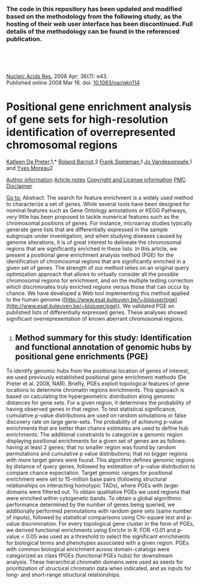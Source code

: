 ### The code in this repository has been updated and modified based on the methodology from the following study, as the hosting of their web user interface has been discontinued. Full details of the methodology can be found in the referenced publication.


<br>
<br>
<br>

[Nucleic Acids Res.](https://www.ncbi.nlm.nih.gov/pmc/articles/PMC2367735/#) 2008 Apr; 36(7): e43.  
Published online 2008 Mar 16\. doi: [10.1093/nar/gkn114](https://doi.org/10.1093%2Fnar%2Fgkn114)

# Positional gene enrichment analysis of gene sets for high-resolution identification of overrepresented chromosomal regions

[Katleen De Preter](https://pubmed.ncbi.nlm.nih.gov/?term=De%20Preter%20K%5BAuthor%5D),1,\* [Roland Barriot](https://pubmed.ncbi.nlm.nih.gov/?term=Barriot%20R%5BAuthor%5D),2 [Frank Speleman](https://pubmed.ncbi.nlm.nih.gov/?term=Speleman%20F%5BAuthor%5D),1 [Jo Vandesompele](https://pubmed.ncbi.nlm.nih.gov/?term=Vandesompele%20J%5BAuthor%5D),1 and [Yves Moreau](https://pubmed.ncbi.nlm.nih.gov/?term=Moreau%20Y%5BAuthor%5D)2

[Author information](https://www.ncbi.nlm.nih.gov/pmc/articles/PMC2367735/#) [Article notes](https://www.ncbi.nlm.nih.gov/pmc/articles/PMC2367735/#) [Copyright and License information](https://www.ncbi.nlm.nih.gov/pmc/articles/PMC2367735/#) [PMC Disclaimer](https://www.ncbi.nlm.nih.gov/pmc/about/disclaimer/)

[Go to:](https://www.ncbi.nlm.nih.gov/pmc/articles/PMC2367735/#)  Abstract: The search for feature enrichment is a widely used method to characterize a set of genes. While several tools have been designed for nominal features such as Gene Ontology annotations or KEGG Pathways, very little has been proposed to tackle numerical features such as the chromosomal positions of genes. For instance, microarray studies typically generate gene lists that are differentially expressed in the sample subgroups under investigation, and when studying diseases caused by genome alterations, it is of great interest to delineate the chromosomal regions that are significantly enriched in these lists. In this article, we present a positional gene enrichment analysis method (PGE) for the identification of chromosomal regions that are significantly enriched in a given set of genes. The strength of our method relies on an original query optimization approach that allows to virtually consider all the possible chromosomal regions for enrichment, and on the multiple testing correction which discriminates truly enriched regions versus those that can occur by chance. We have developed a Web tool implementing this method applied to the human genome ([http://www.esat.kuleuven.be/\~bioiuser/pge](http://www.esat.kuleuven.be/~bioiuser/pge)). We validated PGE on published lists of differentially expressed genes. These analyses showed significant overrepresentation of known aberrant chromosomal regions.




1. ## **Method summary for this study: Identification and functional annotation of genomic hubs by positional gene enrichments (PGE)**

To identify genomic hubs from the positional location of genes of interest, we used previously established positional gene enrichment methods (De Preter et al. 2008, NAR). Briefly, PGEs exploit topological features of gene locations to determine chromatin regions enrichments. This approach is based on calculating the hypergeometric distribution along genomic distances for gene sets. For a given region, it determines the probability of having observed genes in that region. To test statistical significance, cumulative p-value distributions are used on random simulations or false discovery rate on large gene-sets. The probability of achieving p-value enrichments that are better than chance estimates are used to define hub enrichments. The additional constraints to categorize a genomic region displaying positional enrichments for a given set of genes are as follows: having at least 2 genes; that no smaller region was found by random permutations and cumulative p value distributions; that no bigger regions with more target genes were found. This algorithm defines genomic regions by distance of query genes, followed by estimation of p-value distribution to compare chance expectation. Target genomic ranges for positional enrichment were set to 15-million base pairs (following structural relationships on interacting homotypic TADs), where PGEs with larger domains were filtered out. To obtain qualitative PGEs we used regions that were enriched within cytogenetic bands. To obtain a global algorithmic performance determined by the number of genes being queried, we additionally performed permutations with random gene sets (same number of inputs), followed by statistical comparisons using Chi-square test and p-value discrimination. For every topological gene cluster in the form of PGEs, we derived functional enrichments using Enrichr in R. FDR \<0.01 and p-value \< 0.05 was used as a threshold to select the significant enrichments for biological terms and phenotypes associated with a given region. PGEs with common biological enrichment across domain-catalogs were categorized as class fPGEs (functional PGEs hubs) for downstream analysis. These hierarchical chromatin domains were used as seeds for prioritization of structural chromatin data when indicated, and as inputs for long- and short-range structural relationships. 
